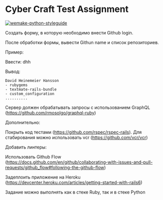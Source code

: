 # Cyber Craft Test Assignment

[![wemake-python-styleguide](https://img.shields.io/badge/style-wemake-000000.svg)](https://github.com/wemake-services/wemake-python-styleguide)

Создать форму, в которую необходимо внести Github login.

После обработки формы, вывести
Githun name и список репозиториев.

Пример:

Ввести: dhh

Вывод:

    David Heinemeier Hansson
    - rubygems
    - textmate-rails-bundle
    - custom_configuration
    ..........

Сервер должен обрабатывать запросы с использованием GraphQL (<https://github.com/rmosolgo/graphql-ruby>)

Дополнительно:

Покрыть код тестами (<https://github.com/rspec/rspec-rails>). Для стабирования можно использовать vcr (<https://github.com/vcr/vcr>)

Добавить линтеры:

Использовать Github Flow (<https://docs.github.com/en/github/collaborating-with-issues-and-pull-requests/github_flow#following-the-github-flow>)

Задеплоить приложение на Heroku (<https://devcenter.heroku.com/articles/getting-started-with-rails6>)

Задание можно выполнять как в стеке Ruby, так и в стеке Python
